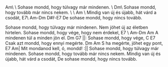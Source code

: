 Am\ \\ 
Sohase mondd, hogy túlvagy már mindenen. 
\\ Dm\ 
Sohase mondd, hogy tovább már nincs nekem. 
\ \ Am \ 
Mindig van új és újabb, hát várd a csodát, 
E7\ Am-Dm D#ř-E7
De sohase mondd, hogy nincs tovább. 

Sohase mondd, hogy túlvagy már mindenen.
Nem jöhet új az életben hirtelen.
Sohase mondd, hogy vége, hogy nem érdekel,
   E7         \             Am-Dm Am
A mindenen túl a minden jön el.
   Dm                 G7
||: Sohase mondd, hogy vége,
      C                       E7
Csak azt mondd, hogy ennyi megérte.
     Dm                  Am
S ha megérte, jöhet egy pont,
E7 Am| Mit mondanod kell, ó, mondd! :|| 
Sohase mondd, hogy túlvagy már mindenen.
Sohase mondd, hogy tovább már nincs nekem.
Mindig van új és újabb, hát várd a csodát,
De sohase mondd, hogy nincs tovább.


